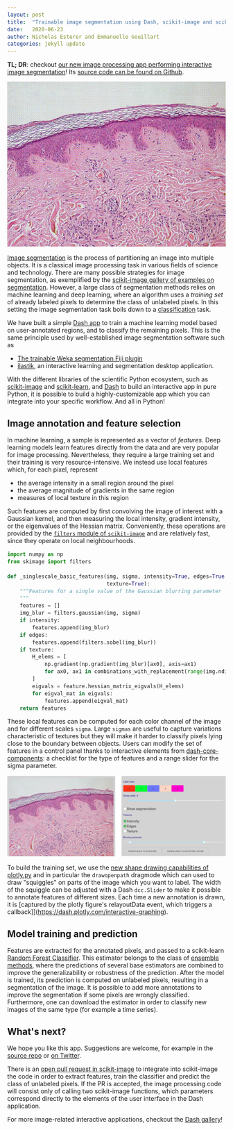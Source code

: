 ```yaml
---
layout: post
title:  "Trainable image segmentation using Dash, scikit-image and scikit-learn"
date:   2020-06-23
author:	Nicholas Esterer and Emmanuelle Gouillart
categories: jekyll update
---
```


**TL; DR**: checkout [our new image processing app performing interactive image
segmentation](https://dash-gallery.plotly.host/dash-image-segmentation/)! Its
[source code can be found on Github](https://github.com/plotly/dash-sample-apps/tree/master/apps/dash-image-segmentation).

![animation showing the annotation of an image and the resulting segmentation](/assets/segmentation_cut.gif)

[Image segmentation](https://en.wikipedia.org/wiki/Image_segmentation) is the
process of partitioning an image into multiple objects. It is a classical image
processing task in various fields of science and technology. There are many possible strategies for image segmentation, as exemplified
by the [scikit-image gallery of examples on segmentation](https://scikit-image.org/docs/stable/auto_examples/#segmentation-of-objects). However, a large class of segmentation methods relies on machine learning and deep learning, where an algorithm uses a *training set* of already labeled pixels to determine the class of unlabeled pixels. In this setting the image segmentation task boils down to a [classification](https://en.wikipedia.org/wiki/Statistical_classification) task.

We have built a simple [Dash app](https://dash.plotly.com/) to train a machine learning model based on
user-annotated regions, and to classify the remaining pixels. This is the same
principle used by well-established image segmentation software such as
- [The trainable Weka segmentation Fiji plugin](https://imagej.net/Trainable_Weka_Segmentation)
- [ilastik](https://www.ilastik.org/), an interactive learning and segmentation
  desktop application.

With the different libraries of the scientific Python ecosystem, such as
[scikit-image](https://scikit-image.org/) and [scikit-learn](https://scikit-learn.org/stable/),
and [Dash](https://dash.plotly.com/) to build an interactive app in pure
Python, it is possible to build a highly-customizable app which you can
integrate into your specific workflow. And all in Python! 

## Image annotation and feature selection

In machine learning, a sample is represented as a vector of *features*. Deep
learning models learn features directly from the data and are very popular for
image processing. Nevertheless, they require a large training set and their
training is very resource-intensive. We instead use local features which, for each pixel, represent
- the average intensity in a small region around the pixel
- the average magnitude of gradients in the same region
- measures of local texture in this region

Such features are computed by first convolving the image of interest with a Gaussian
kernel, and then measuring the local intensity, gradient intensity, or the
eigenvalues of the Hessian matrix. Conveniently, these operations are provided
by the [`filters` module of `scikit-image`](https://scikit-image.org/docs/stable/api/skimage.filters.html) and are relatively fast, since they
operate on local neighbourhoods. 

```python
import numpy as np
from skimage import filters

def _singlescale_basic_features(img, sigma, intensity=True, edges=True,
                                texture=True):
    """Features for a single value of the Gaussian blurring parameter ``sigma``
    """
    features = []
    img_blur = filters.gaussian(img, sigma)
    if intensity:
        features.append(img_blur)
    if edges:
        features.append(filters.sobel(img_blur))
    if texture:
        H_elems = [
            np.gradient(np.gradient(img_blur)[ax0], axis=ax1)
            for ax0, ax1 in combinations_with_replacement(range(img.ndim), 2)
        ]
        eigvals = feature.hessian_matrix_eigvals(H_elems)
        for eigval_mat in eigvals:
            features.append(eigval_mat)
    return features
``` 

These local features can be computed for each color channel of the image and
for different scales `sigma`. Large `sigmas` are useful to capture variations
characteristic of textures but they will make it harder to classify pixels
lying close to the boundary between objects. Users can modify the set of
features in a control panel thanks to interactive elements from
[dash-core-components](https://dash.plotly.com/dash-core-components): 
a checklist for the type of features and a range
slider for the sigma parameter. 

![screenshot of app showing image and control panel](/assets/trainable_segmentation_panel.png)

To build the training set, we use the [new shape drawing capabilities
of plotly.py](https://eoss-image-processing.github.io/jekyll/update/2020/05/06/shape-drawing.html)
and in particular the `drawopenpath` dragmode which can used to draw
"squiggles" on parts of the image which you want to label. The width of the squiggle can be adjusted with a Dash
`dcc.Slider` to make it possible to annotate features of different sizes. Each time a new annotation is drawn, it is [captured by the plotly figure's
relayoutData event, which triggers a callback]](https://dash.plotly.com/interactive-graphing).

## Model training and prediction

Features are extracted for the annotated pixels, and passed to a scikit-learn [Random Forest Classifier](https://scikit-learn.org/stable/modules/generated/sklearn.ensemble.RandomForestClassifier.html). This estimator belongs to the class of [ensemble methods](https://scikit-learn.org/stable/modules/ensemble.html), where the predictions of several base estimators are combined to improve the generalizability or robustness of the prediction. After the model is trained, its prediction is computed on unlabeled pixels, resulting in a segmentation of the image. It is possible to add more annotations to improve the segmentation if some pixels are wrongly classified. Furthermore, one can download the estimator in order to classify new images of the same type (for example a time series).

## What's next?

We hope you like this app. Suggestions are welcome, for example in the [source
repo](https://github.com/plotly/dash-sample-apps/) or [on Twitter](https://twitter.com/EGouillart). 

There is an [open pull request in scikit-image](https://github.com/scikit-image/scikit-image/pull/4739) to integrate into scikit-image the code in order to extract features, train the classifier and predict the class of unlabeled pixels. If the PR is accepted, the image processing code will consist only of calling two scikit-image functions, which parameters correspond directly to the elements of the user interface in the Dash application. 

For more image-related interactive applications, checkout the [Dash gallery](https://dash-gallery.plotly.host/Portal/?search=image)!
